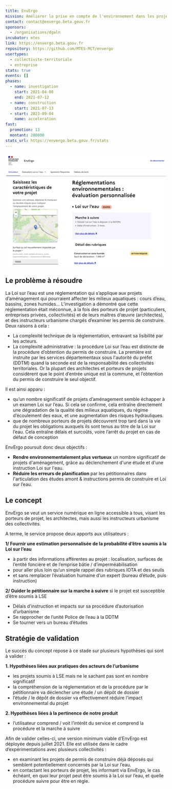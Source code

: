 ```yaml
---
title: EnvErgo
mission: Améliorer la prise en compte de l'environnement dans les projets d'aménagement
contact: contact@envergo.beta.gouv.fr
sponsors:
  - /organisations/dgaln
incubator: mtes
link: https://envergo.beta.gouv.fr
repository: https://github.com/MTES-MCT/envergo
usertypes:
  - collectivite-territoriale
  - entreprise
stats: true
events: []
phases:
  - name: investigation
    start: 2021-04-08
    end: 2021-07-12
  - name: construction
    start: 2021-07-13
  - start: 2023-09-04
    name: acceleration
fast:
  promotion: 13
  montant: 200000
stats_url: https://envergo.beta.gouv.fr/stats
---
```

![](/img/netlifycms/screenshot.2022-06-22.at.12.46.58.png)

## Le problème à résoudre

La Loi sur l’eau est une réglementation qui s’applique aux projets d’aménagement qui pourraient affecter les milieux aquatiques : cours d’eau, bassins, zones humides...
L’investigation a démontré que cette réglementation était méconnue, à la fois des porteurs de projet (particuliers, entreprises privées, collectivités) et de leurs maîtres d’œuvre (architectes), et des instructeurs urbanisme chargés d’examiner les permis de construire.
Deux raisons à cela :

* La complexité technique de la réglementation, entravant sa lisibilité par les acteurs.
* La complexité administrative : la procédure Loi sur l’eau est distincte de la procédure d’obtention du permis de construire. La première est instruite par les services départementaux sous l'autorité du préfet (DDTM) quand la seconde est de la responsabilité des collectivités territoriales. Or la plupart des architectes et porteurs de projets considèrent que le point d’entrée unique est la commune, et l’obtention du permis de construire le seul objectif.

Il est ainsi apparu :

* qu’un nombre significatif de projets d’aménagement semble échapper à un examen Loi sur l’eau. 
  Si cela se confirme, cela entraîne directement une dégradation de la qualité des milieux aquatiques, du régime d’écoulement des eaux, et une augmentation des risques hydrauliques.
* que de nombreux porteurs de projets découvrent trop tard dans la vie du projet les obligations auxquels ils sont tenus au titre de la Loi sur l’eau. 
  Cela entraîne délais et surcoûts, voire l’arrêt du projet en cas de défaut de conception

EnvErgo poursuit donc deux objectifs :

* **Rendre environnementalement plus vertueux** un nombre significatif de projets d'aménagement, grâce au déclenchement d'une étude et d'une instruction Loi sur l'eau.
* **Réduire les erreurs de planification** par les pétitionnaires dans l'articulation des études amont & instructions permis de construire et Loi sur l’eau.

## Le concept

EnvErgo se veut un service numérique en ligne accessible à tous, visant les porteurs de projet, les architectes, mais aussi les instructeurs urbanisme des collectivités.

A terme, le service propose deux apports aux utilisateurs :

**1/ Fournir une estimation personnalisée de la probabilité d’être soumis à la Loi sur l’eau** 

* à partir des informations afférentes au projet : localisation, surfaces de l’entité foncière et de l’emprise bâtie / d’imperméabilisation
* pour aller plus loin qu’un simple rappel des rubriques IOTA et des seuils
* et sans remplacer l’évaluation humaine d’un expert (bureau d’étude, puis instruction)

**2/ Guider le pétitionnaire sur la marche à suivre** si le projet est susceptible d’être soumis à LSE

* Délais d’instruction et impacts sur sa procédure d’autorisation d’urbanisme
* Se rapprocher de l’unité Police de l’eau à la DDTM
* Se tourner vers un bureau d’études

## Stratégie de validation

Le succès du concept repose à ce stade sur plusieurs hypothèses qui sont à valider :

**1. Hypothèses liées aux pratiques des acteurs de l’urbanisme**

* les projets soumis à LSE mais ne le sachant pas sont en nombre significatif
* la compréhension de la réglementation et de la procédure par le pétitionnaire va déclencher une étude / un dépôt de dossier
* l’étude / le dépôt de dossier va effectivement réduire l’impact environnemental
  du projet

**2. Hypothèses liées à la pertinence de notre produit**

* l’utilisateur comprend / voit l’intérêt du service et comprend la procédure et la marche à suivre

Afin de valider celles-ci, une version minimum viable d’EnvErgo est déployée depuis juillet 2021. Elle est utilisée dans le cadre d’expérimentations avec plusieurs collectivités :

* en examinant les projets de permis de construire déjà déposés qui semblent potentiellement concernés par la Loi sur l’eau.
* en contactant les porteurs de projet, les informant via EnvErgo, le cas échéant, en quoi leur projet peut être soumis à la Loi sur l’eau, et quelle procédure suivre pour être en règle.
